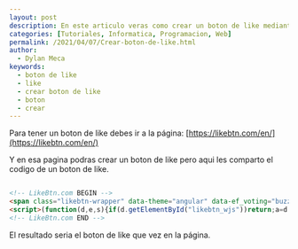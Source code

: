 ```yaml
---
layout: post
description: En este articulo veras como crear un boton de like mediante un generador y se mostrara un ejemplo en codigo html.
categories: [Tutoriales, Informatica, Programacion, Web]
permalink: /2021/04/07/Crear-boton-de-like.html
author:
  - Dylan Meca
keywords:
  - boton de like
  - like
  - crear boton de like
  - boton
  - crear
---
```


Para tener un boton de like debes ir a la página: [https://likebtn.com/en/](https://likebtn.com/en/)

Y en esa pagina podras crear un boton de like pero aqui les comparto el codigo de un boton de like.

```html

<!-- LikeBtn.com BEGIN -->
<span class="likebtn-wrapper" data-theme="angular" data-ef_voting="buzz" data-white_label="true"></span>
<script>(function(d,e,s){if(d.getElementById("likebtn_wjs"))return;a=d.createElement(e);m=d.getElementsByTagName(e)[0];a.async=1;a.id="likebtn_wjs";a.src=s;m.parentNode.insertBefore(a, m)})(document,"script","//w.likebtn.com/js/w/widget.js");</script>
<!-- LikeBtn.com END -->

```

El resultado seria el boton de like que vez en la página.
